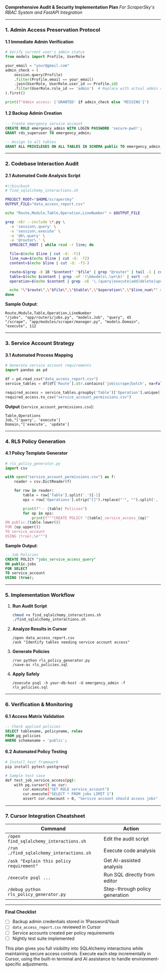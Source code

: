 **Comprehensive Audit & Security Implementation Plan**
_For ScraperSky's RBAC System and FastAPI Integration_

---

### **1. Admin Access Preservation Protocol**

#### **1.1 Immediate Admin Verification**

```python
# Verify current user's admin status
from models import Profile, UserRole

your_email = "your@gmail.com"
admin_check = (
    session.query(Profile)
    .filter(Profile.email == your_email)
    .join(UserRole, UserRole.user_id == Profile.id)
    .filter(UserRole.role_id == 'admin')  # Replace with actual admin role ID
).first()

print(f"Admin access: {'GRANTED' if admin_check else 'MISSING'}")
```

#### **1.2 Backup Admin Creation**

```sql
-- Create emergency service account
CREATE ROLE emergency_admin WITH LOGIN PASSWORD 'secure-pwd!';
GRANT rds_superuser TO emergency_admin;

-- Assign to all tables
GRANT ALL PRIVILEGES ON ALL TABLES IN SCHEMA public TO emergency_admin;
```

---

### **2. Codebase Interaction Audit**

#### **2.1 Automated Code Analysis Script**

```bash
#!/bin/bash
# find_sqlalchemy_interactions.sh

PROJECT_ROOT="$HOME/scrapersky"
OUTPUT_FILE="data_access_report.csv"

echo "Route,Module,Table,Operation,LineNumber" > $OUTPUT_FILE

grep -nEr --include \*.py \
  -e 'session\.query' \
  -e 'session\.execute' \
  -e 'db\.query' \
  -e '@router\.' \
  $PROJECT_ROOT | while read -r line; do

  file=$(echo $line | cut -d: -f1)
  line_num=$(echo $line | cut -d: -f2)
  content=$(echo $line | cut -d: -f3-)

  route=$(grep -B 10 "$content" "$file" | grep "@router" | tail -1 | cut -d' ' -f2)
  table=$(echo $content | grep -oP '(\bmodels\.\w+\b)' | sort -u)
  operation=$(echo $content | grep -oE '\.(query|execute|add|delete|update)')

  echo "\"$route\",\"$file\",\"$table\",\"$operation\",\"$line_num\"" >> $OUTPUT_FILE
done
```

**Sample Output**:

```
Route,Module,Table,Operation,LineNumber
"/jobs", "app/routers/jobs.py", "models.Job", "query", 45
"/scrape", "app/modules/scraper/manager.py", "models.Domain", "execute", 112
```

---

### **3. Service Account Strategy**

#### **3.1 Automated Process Mapping**

```python
# Generate service account requirements
import pandas as pd

df = pd.read_csv("data_access_report.csv")
service_tables = df[df['Route'].str.contains('job|scrape|batch', na=False)]

required_access = service_tables.groupby('Table')['Operation'].unique()
required_access.to_csv("service_account_permissions.csv")
```

**Output** (`service_account_permissions.csv`):

```
Table,Operations
Job,"['query', 'execute']
Domain,"['execute', 'update']
```

---

### **4. RLS Policy Generation**

#### **4.1 Policy Template Generator**

```python
# rls_policy_generator.py
import csv

with open("service_account_permissions.csv") as f:
    reader = csv.DictReader(f)

    for row in reader:
        table = row['Table'].split('.')[-1]
        ops = row['Operations'].strip("[]").replace("'", "").split(', ')

        print(f"-- {table} Policies")
        for op in ops:
            print(f"""CREATE POLICY "{table}_service_access_{op}"
ON public.{table.lower()}
FOR {op.upper()}
TO service_account
USING (true);\n""")
```

**Sample Output**:

```sql
-- Job Policies
CREATE POLICY "jobs_service_access_query"
ON public.jobs
FOR SELECT
TO service_account
USING (true);
```

---

### **5. Implementation Workflow**

1. **Run Audit Script**

   ```bash
   chmod +x find_sqlalchemy_interactions.sh
   ./find_sqlalchemy_interactions.sh
   ```

2. **Analyze Results in Cursor**

   ```cursor
   /open data_access_report.csv
   /ask "Identify tables needing service account access"
   ```

3. **Generate Policies**

   ```cursor
   /run python rls_policy_generator.py
   /save-as rls_policies.sql
   ```

4. **Apply Safely**
   ```cursor
   /execute psql -h your-db-host -U emergency_admin -f rls_policies.sql
   ```

---

### **6. Verification & Monitoring**

#### **6.1 Access Matrix Validation**

```sql
-- Check applied policies
SELECT tablename, policyname, roles
FROM pg_policies
WHERE schemaname = 'public';
```

#### **6.2 Automated Policy Testing**

```bash
# Install test framework
pip install pytest-postgresql

# Sample test case
def test_job_service_access(pg):
    with pg.cursor() as cur:
        cur.execute("SET ROLE service_account")
        cur.execute("SELECT * FROM jobs LIMIT 1")
        assert cur.rowcount > 0, "Service account should access jobs"
```

---

### **7. Cursor Integration Cheatsheet**

| **Command**                              | **Action**                     |
| ---------------------------------------- | ------------------------------ |
| `/open find_sqlalchemy_interactions.sh`  | Edit the audit script          |
| `/run ./find_sqlalchemy_interactions.sh` | Execute code analysis          |
| `/ask "Explain this policy requirement"` | Get AI-assisted analysis       |
| `/execute psql ...`                      | Run SQL directly from editor   |
| `/debug python rls_policy_generator.py`  | Step-through policy generation |

---

**Final Checklist**

- [ ] Backup admin credentials stored in 1Password/Vault
- [ ] `data_access_report.csv` reviewed in Cursor
- [ ] Service accounts created per policy requirements
- [ ] Nightly test suite implemented

This plan gives you full visibility into SQLAlchemy interactions while maintaining secure access controls. Execute each step incrementally in Cursor, using the built-in terminal and AI assistance to handle environment-specific adjustments.
